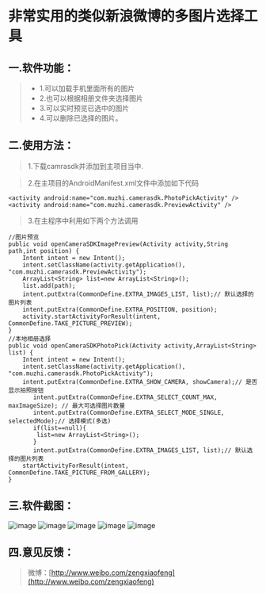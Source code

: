 非常实用的类似新浪微博的多图片选择工具
===================

一.软件功能：
-------------

>  - 1.可以加载手机里面所有的图片
>  - 2.也可以根据相册文件夹选择图片
>  - 3.可以实时预览已选中的图片
>  - 4.可以删除已选择的图片。

二.使用方法：
-------------
> 1.下载camrasdk并添加到主项目当中.
> 
> 

>2.在主项目的AndroidManifest.xml文件中添加如下代码
```   
<activity android:name="com.muzhi.camerasdk.PhotoPickActivity" />
<activity android:name="com.muzhi.camerasdk.PreviewActivity" />
```

> 3.在主程序中利用如下两个方法调用
```   
//图片预览
public void openCameraSDKImagePreview(Activity activity,String path,int position) {
	Intent intent = new Intent(); 
	intent.setClassName(activity.getApplication(), "com.muzhi.camerasdk.PreviewActivity");  
	ArrayList<String> list=new ArrayList<String>();
	list.add(path);
	intent.putExtra(CommonDefine.EXTRA_IMAGES_LIST, list);// 默认选择的图片列表
	intent.putExtra(CommonDefine.EXTRA_POSITION, position);
	activity.startActivityForResult(intent, CommonDefine.TAKE_PICTURE_PREVIEW);
}
//本地相册选择
public void openCameraSDKPhotoPick(Activity activity,ArrayList<String> list) {
	Intent intent = new Intent(); 
	intent.setClassName(activity.getApplication(), "com.muzhi.camerasdk.PhotoPickActivity"); 
	intent.putExtra(CommonDefine.EXTRA_SHOW_CAMERA, showCamera);// 是否显示拍照按钮
       intent.putExtra(CommonDefine.EXTRA_SELECT_COUNT_MAX, maxImageSize); // 最大可选择图片数量
       intent.putExtra(CommonDefine.EXTRA_SELECT_MODE_SINGLE, selectedMode);// 选择模式(多选)
       if(list==null){
       	list=new ArrayList<String>();
       }
       intent.putExtra(CommonDefine.EXTRA_IMAGES_LIST, list);// 默认选择的图片列表
	startActivityForResult(intent, CommonDefine.TAKE_PICTURE_FROM_GALLERY);
}
```

三.软件截图：
-------------
![image](https://github.com/zxfnicholas/CameraSDK/blob/master/screenshots/1.png)
![image](https://github.com/zxfnicholas/CameraSDK/blob/master/screenshots/2.png)
![image](https://github.com/zxfnicholas/CameraSDK/blob/master/screenshots/3.png)
![image](https://github.com/zxfnicholas/CameraSDK/blob/master/screenshots/4.png)
![image](https://github.com/zxfnicholas/CameraSDK/blob/master/screenshots/5.png)

四.意见反馈：
-------------
> 微博：[http://www.weibo.com/zengxiaofeng](http://www.weibo.com/zengxiaofeng)  

